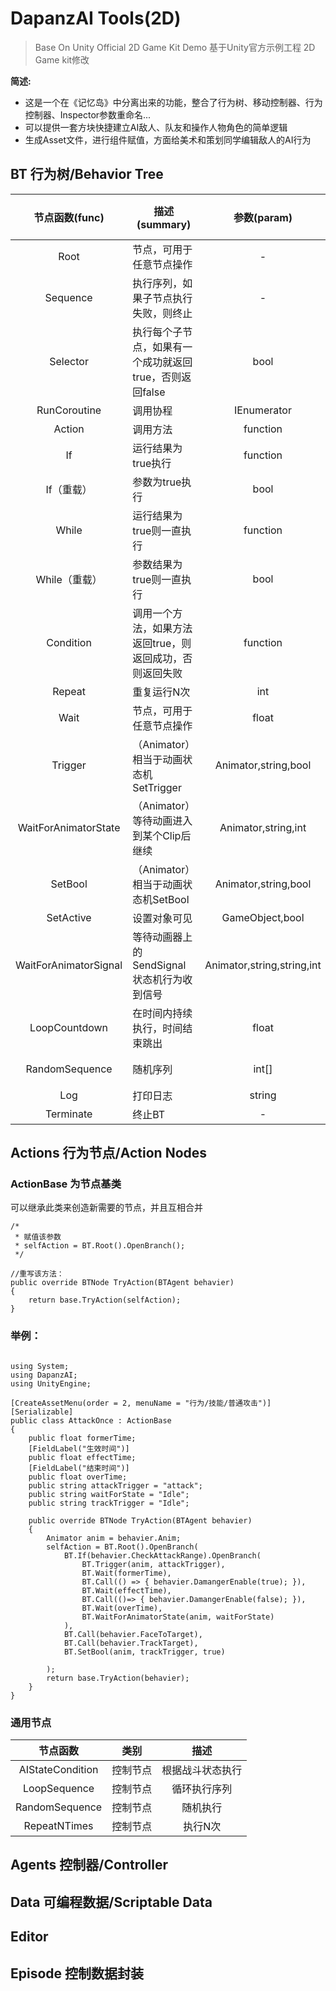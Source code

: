 # DapanzAI Tools(2D)

> Base On Unity Official 2D Game Kit Demo
> 基于Unity官方示例工程 2D Game kit修改

**简述:**
  - 这是一个在《记忆岛》中分离出来的功能，整合了行为树、移动控制器、行为控制器、Inspector参数重命名...
  - 可以提供一套方块快捷建立AI敌人、队友和操作人物角色的简单逻辑
  - 生成Asset文件，进行组件赋值，方面给美术和策划同学编辑敌人的AI行为

## BT 行为树/Behavior Tree
| 节点函数(func) | 描述 (summary) | 参数(param) | 参数含义(param means) |
| :----: | ----------------------------- | :----------: |:----------: |
| Root |节点，可用于任意节点操作|	 -  |	 -  |
| Sequence |执行序列，如果子节点执行失败，则终止|	 -  |	 -  |
| Selector |执行每个子节点，如果有一个成功就返回true，否则返回false|	 bool  |	 是否随机执行  |
| RunCoroutine |调用协程|	 IEnumerator  |	 协程  |
| Action |调用方法|	 function  |	 方法  |
| If |运行结果为true执行|	 function  |	 运行的方法  |
| If（重载） |参数为true执行|	 bool  |	 参数  |
| While |运行结果为true则一直执行|	 function  |	 运行的方法  |
| While（重载） |参数结果为true则一直执行|	 bool  |	 参数  |
| Condition |调用一个方法，如果方法返回true，则返回成功，否则返回失败|	 function  |	 运行的方法  |
| Repeat |重复运行N次|	 int  |	 运行的次数  |
| Wait |  	节点，可用于任意节点操作         |	 float  |	 等待的时间  |
| Trigger |（Animator）相当于动画状态机SetTrigger|	 Animator,string,bool  |	 状态机，状态名称，不用Reset=true  |
| WaitForAnimatorState |（Animator）等待动画进入到某个Clip后继续|	 Animator,string,int  |	 状态机，状态名，Layer  |
| SetBool |（Animator）相当于动画状态机SetBool|	 Animator,string,bool  |	 状态机，状态名，值  |
| SetActive |设置对象可见|	 GameObject,bool  |	 对象,可见 |
| WaitForAnimatorSignal |等待动画器上的SendSignal状态机行为收到信号|	 Animator,string,string,int  |	 状态机，状态名，动画状态，Layer  |
| LoopCountdown | 在时间内持续执行，时间结束跳出|	 float  |	 执行时间  |
| RandomSequence | 随机序列|	 int[]  |	 权重（不填则全为1）  |
| Log |打印日志|	 string  |	 文本内容  |
| Terminate | 终止BT|	 -  |	 -  |

## Actions 行为节点/Action Nodes
### ActionBase 为节点基类
可以继承此类来创造新需要的节点，并且互相合并
```
/*
 * 赋值该参数
 * selfAction = BT.Root().OpenBranch();
 */
    
//重写该方法：
public override BTNode TryAction(BTAgent behavier)
{
    return base.TryAction(selfAction);
}

```
### 举例：
```

using System;
using DapanzAI;
using UnityEngine;

[CreateAssetMenu(order = 2, menuName = "行为/技能/普通攻击")]
[Serializable]
public class AttackOnce : ActionBase
{
    public float formerTime;
    [FieldLabel("生效时间")]
    public float effectTime;
    [FieldLabel("结束时间")]
    public float overTime;
    public string attackTrigger = "attack";
    public string waitForState = "Idle";
    public string trackTrigger = "Idle";

    public override BTNode TryAction(BTAgent behavier)
    {
        Animator anim = behavier.Anim;
        selfAction = BT.Root().OpenBranch(
            BT.If(behavier.CheckAttackRange).OpenBranch(
                BT.Trigger(anim, attackTrigger),
                BT.Wait(formerTime),
                BT.Call(() => { behavier.DamangerEnable(true); }),
                BT.Wait(effectTime),
                BT.Call(()=> { behavier.DamangerEnable(false); }),
                BT.Wait(overTime),
                BT.WaitForAnimatorState(anim, waitForState)
            ),
            BT.Call(behavier.FaceToTarget),
            BT.Call(behavier.TrackTarget),
            BT.SetBool(anim, trackTrigger, true)

        );
        return base.TryAction(behavier);
    }
}
```
### 通用节点
| 节点函数 | 类别 | 描述 |
| :----: | ----------------------------- | :----------: |
| AIStateCondition |控制节点|	 根据战斗状态执行  |
| LoopSequence |控制节点|	 循环执行序列  |
| RandomSequence |控制节点|	 随机执行  |
| RepeatNTimes |控制节点|	 执行N次  |
## Agents 控制器/Controller

## Data 可编程数据/Scriptable Data

## Editor

## Episode 控制数据封装
